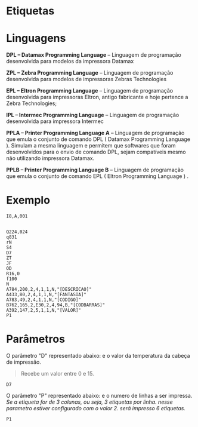 # Etiquetas


# Linguagens

<strong>DPL – Datamax Programming Language</strong> – Linguagem de programação desenvolvida para modelos da impressora Datamax

<strong>ZPL – Zebra Programming Language</strong> – Linguagem de programação desenvolvida para modelos de impressoras Zebras Technologies

<strong>EPL – Eltron Programming Language</strong> – Linguagem de programação desenvolvida para impressoras Eltron, antigo fabricante e hoje pertence a Zebra Technologies;

<strong>IPL – Intermec Programming Language</strong> – Linguagem de programação desenvolvida para impressora Intermec

<strong>PPLA – Printer Programming Language A</strong> – Linguagem de programação que emula o conjunto de comando DPL ( Datamax Programming Language ). Simulam a mesma linguagem e permitem que softwares que foram desenvolvidos para o envio de comando DPL, sejam compatíveis mesmo não utilizando impressora Datamax.

<strong>PPLB – Printer Programming Language B</strong> – Linguagem de programação que emula o conjunto de comando EPL ( Eltron Programming Language ) .


# Exemplo

```
I8,A,001


Q224,024
q831
rN
S4
D7
ZT
JF
OD
R16,0
f100
N
A784,200,2,4,1,1,N,"[DESCRICAO]"
A433,80,2,4,1,1,N,"[FANTASIA]"
A783,49,2,4,1,1,N,"[CODIGO]"
B762,165,2,E30,2,4,94,B,"[CODBARRAS]"
A392,147,2,5,1,1,N,"[VALOR]"
P1

```

# Parâmetros

O parâmetro "D" representado abaixo: e o valor da temperatura da cabeça de impressão.
> Recebe um valor entre 0 e 15.
```
D7
```

O parâmetro "P" representado abaixo: e o numero de linhas a ser impressa.
<i> Se a etiqueta for de 3 colunas, ou seja, 3 etiquetas por linha. nesse parametro estiver configurado com o valor 2. será impresso 6 etiquetas. </i>
```
P1
```